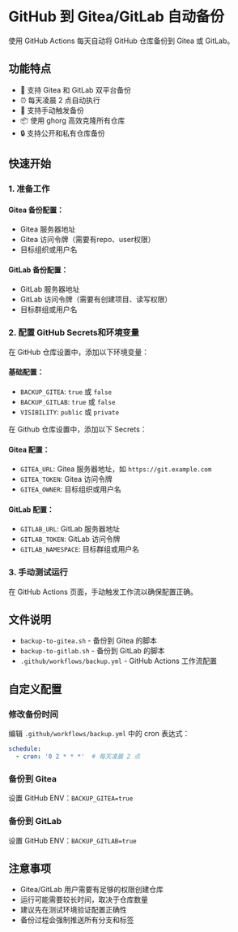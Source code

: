 # GitHub 到 Gitea/GitLab 自动备份

使用 GitHub Actions 每天自动将 GitHub 仓库备份到 Gitea 或 GitLab。

## 功能特点

- 🔧 支持 Gitea 和 GitLab 双平台备份
- ⏰ 每天凌晨 2 点自动执行
- 🚀 支持手动触发备份
- 📦 使用 ghorg 高效克隆所有仓库
- 🔒 支持公开和私有仓库备份

## 快速开始

### 1. 准备工作

#### Gitea 备份配置：
- Gitea 服务器地址
- Gitea 访问令牌（需要有repo、user权限）
- 目标组织或用户名

#### GitLab 备份配置：
- GitLab 服务器地址
- GitLab 访问令牌（需要有创建项目、读写权限）
- 目标群组或用户名

### 2. 配置 GitHub Secrets和环境变量

在 GitHub 仓库设置中，添加以下环境变量：

#### 基础配置：
- `BACKUP_GITEA`: `true` 或 `false`
- `BACKUP_GITLAB`: `true` 或 `false`
- `VISIBILITY`: `public` 或 `private`

在 Github 仓库设置中，添加以下 Secrets：

#### Gitea 配置：
- `GITEA_URL`: Gitea 服务器地址，如 `https://git.example.com`
- `GITEA_TOKEN`: Gitea 访问令牌
- `GITEA_OWNER`: 目标组织或用户名

#### GitLab 配置：
- `GITLAB_URL`: GitLab 服务器地址
- `GITLAB_TOKEN`: GitLab 访问令牌
- `GITLAB_NAMESPACE`: 目标群组或用户名

### 3. 手动测试运行

在 GitHub Actions 页面，手动触发工作流以确保配置正确。

## 文件说明

- `backup-to-gitea.sh` - 备份到 Gitea 的脚本
- `backup-to-gitlab.sh` - 备份到 GitLab 的脚本
- `.github/workflows/backup.yml` - GitHub Actions 工作流配置

## 自定义配置

### 修改备份时间

编辑 `.github/workflows/backup.yml` 中的 cron 表达式：

```yaml
schedule:
  - cron: '0 2 * * *'  # 每天凌晨 2 点
```

### 备份到 Gitea

设置 GitHub ENV：`BACKUP_GITEA=true`

### 备份到 GitLab

设置 GitHub ENV：`BACKUP_GITLAB=true`

## 注意事项

- Gitea/GitLab 用户需要有足够的权限创建仓库
- 运行可能需要较长时间，取决于仓库数量
- 建议先在测试环境验证配置正确性
- 备份过程会强制推送所有分支和标签
